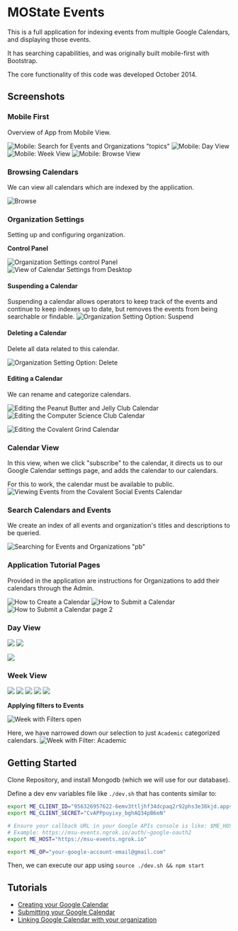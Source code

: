 MOState Events
======

This is a full application for indexing events from multiple Google Calendars, and displaying those events.

It has searching capabilities, and was originally built mobile-first with Bootstrap.

The core functionality of this code was developed October 2014.

## Screenshots

### Mobile First

Overview of App from Mobile View.

![Mobile: Search for Events and Organizations "topics"](screenshots/mobile_search_query=topics.png)
![Mobile: Day View](screenshots/mobile_day_1.png)
![Mobile: Week View](screenshots/mobile_week_1.png)
![Mobile: Browse View](screenshots/mobile_browse_filter=open.png)


### Browsing Calendars

We can view all calendars which are indexed by the application.

![Browse](screenshots/browse_1.png)

### Organization Settings

Setting up and configuring organization.

**Control Panel**

![Organization Settings control Panel](screenshots/organization_settings_1.png)
![View of Calendar Settings from Desktop](screenshots/organization_settings_desktop.png)

#### Suspending a Calendar

Suspending a calendar allows operators to keep track of the events and continue to keep indexes up to date,
but removes the events from being searchable or findable.
![Organization Setting Option: Suspend](screenshots/organization_settings_option=suspend_1.png)

#### Deleting a Calendar

Delete all data related to this calendar.

![Organization Setting Option: Delete](screenshots/organization_settings_option=delete_1.png)

#### Editing a Calendar

We can rename and categorize calendars.

![Editing the Peanut Butter and Jelly Club Calendar](screenshots/organization_settings_peanut-butter-jelly-club_1.png)
![Editing the Computer Science Club Calendar](screenshots/organization_settings_computer-science-club_1.png)

![Editing the Covalent Grind Calendar](screenshots/organization_settings_covalent-grind_1.png)

### Calendar View

In this view, when we click "subscribe" to the calendar, it directs us to
our Google Calendar settings page, and adds the calendar to our calendars.

For this to work, the calendar must be available to public.
![Viewing Events from the Covalent Social Events Calendar](screenshots/calendar_covalent-social-events_1.png)

### Search Calendars and Events

We create an index of all events and organization's titles and descriptions to be queried.

![Searching for Events and Organizations "pb"](screenshots/search_pb_1.png)

### Application Tutorial Pages

Provided in the application are instructions for Organizations to add their calendars through the Admin.

![How to Create a Calendar](screenshots/pages_tutorial_create_1.png)
![How to Submit a Calendar](screenshots/pages_tutorial_submit_1.png)
![How to Submit a Calendar page 2](screenshots/pages_tutorial_submit_2.png)

### Day View

![](screenshots/day_page=3_1-event.png)
![](screenshots/day_page=10.png)

![](screenshots/day_page=10_1-event.png)

### Week View

![](screenshots/week_0.png)
![](screenshots/week_1.png)
![](screenshots/week_1_alt.png)
![](screenshots/week_1_scroll1.png)
![](screenshots/week_1_scroll2.png)

**Applying filters to Events**

![Week with Filters open](screenshots/week_no-filter_1.png)

Here, we have narrowed down our selection to just `Academic` categorized calendars.
![Week with Filter: Academic](screenshots/week_filter=academic_1.png)




## Getting Started

Clone Repository, and install Mongodb (which we will use for our database).

Define a dev env variables file like `./dev.sh` that has contents similar to:

```sh
export ME_CLIENT_ID="956326957622-6emv3ttljhf34dcpaq2r92phs3e38kjd.apps.googleusercontent.com"
export ME_CLIENT_SECRET="CvAPPpuyixy_bghAQ34pB6eN"

# Ensure your callback URL in your Google APIs console is like: $ME_HOST/auth/~google-oauth2
# Example: https://msu-events.ngrok.io/auth/~google-oauth2
export ME_HOST="https://msu-events.ngrok.io"

export ME_OP="your-google-account-email@gmail.com"
```

Then, we can execute our app using `source ./dev.sh && npm start`

## Tutorials
 * [Creating your Google Calendar](/pages/tutorials/create-google-calendar.md)
 * [Submitting your Google Calendar](/pages/tutorials/submitting-your-google-calendar.md)
 * [Linking Google Calendar with your organization](/pages/tutorials/linking-google-calendar-with-your-organization.md)
